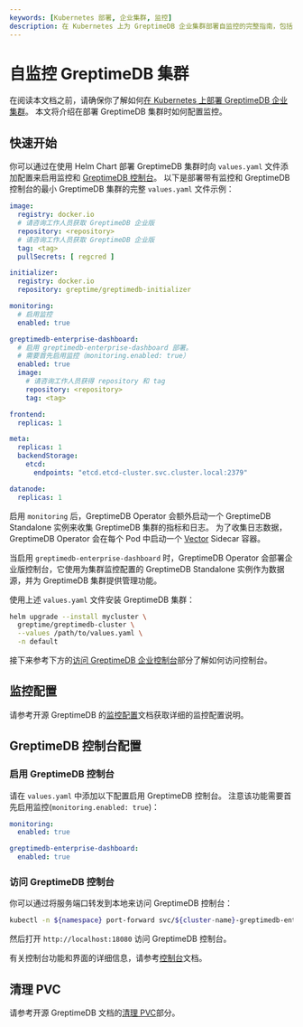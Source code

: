 ```yaml
---
keywords: [Kubernetes 部署, 企业集群, 监控]
description: 在 Kubernetes 上为 GreptimeDB 企业集群部署自监控的完整指南，包括 Grafana 仪表板设置和配置选项
---
```


# 自监控 GreptimeDB 集群

在阅读本文档之前，请确保你了解如何[在 Kubernetes 上部署 GreptimeDB 企业集群](/enterprise/deployments-administration/deploy-on-kubernetes/installation.md)。
本文将介绍在部署 GreptimeDB 集群时如何配置监控。

## 快速开始

你可以通过在使用 Helm Chart 部署 GreptimeDB 集群时向 `values.yaml` 文件添加配置来启用监控和 [GreptimeDB 控制台](/enterprise/console-ui.md)。
以下是部署带有监控和 GreptimeDB 控制台的最小 GreptimeDB 集群的完整 `values.yaml` 文件示例：

```yaml
image:
  registry: docker.io
  # 请咨询工作人员获取 GreptimeDB 企业版
  repository: <repository>
  # 请咨询工作人员获取 GreptimeDB 企业版
  tag: <tag>
  pullSecrets: [ regcred ]

initializer:
  registry: docker.io
  repository: greptime/greptimedb-initializer

monitoring:
  # 启用监控
  enabled: true

greptimedb-enterprise-dashboard:
  # 启用 greptimedb-enterprise-dashboard 部署。
  # 需要首先启用监控（monitoring.enabled: true）
  enabled: true
  image:
    # 请咨询工作人员获得 repository 和 tag
    repository: <repository>
    tag: <tag>

frontend:
  replicas: 1

meta:
  replicas: 1
  backendStorage:
    etcd:
      endpoints: "etcd.etcd-cluster.svc.cluster.local:2379"

datanode:
  replicas: 1
```

启用 `monitoring` 后，GreptimeDB Operator 会额外启动一个 GreptimeDB Standalone 实例来收集 GreptimeDB 集群的指标和日志。
为了收集日志数据，GreptimeDB Operator 会在每个 Pod 中启动一个 [Vector](https://vector.dev/) Sidecar 容器。

当启用 `greptimedb-enterprise-dashboard` 时，GreptimeDB Operator 会部署企业版控制台，它使用为集群监控配置的 GreptimeDB Standalone 实例作为数据源，并为 GreptimeDB 集群提供管理功能。

使用上述 `values.yaml` 文件安装 GreptimeDB 集群：

```bash
helm upgrade --install mycluster \
  greptime/greptimedb-cluster \
  --values /path/to/values.yaml \
  -n default
```

接下来参考下方的[访问 GreptimeDB 企业控制台](#访问-greptimedb-控制台)部分了解如何访问控制台。

## 监控配置

请参考开源 GreptimeDB 的[监控配置](/user-guide/deployments-administration/monitoring/cluster-monitoring-deployment.md#配置监控数据的收集)文档获取详细的监控配置说明。

## GreptimeDB 控制台配置

### 启用 GreptimeDB 控制台

请在 `values.yaml` 中添加以下配置启用 GreptimeDB 控制台。
注意该功能需要首先启用监控(`monitoring.enabled: true`)：

```yaml
monitoring:
  enabled: true

greptimedb-enterprise-dashboard:
  enabled: true
```

### 访问 GreptimeDB 控制台

你可以通过将服务端口转发到本地来访问 GreptimeDB 控制台：

```bash
kubectl -n ${namespace} port-forward svc/${cluster-name}-greptimedb-enterprise-console 18080:19095
```

然后打开 `http://localhost:18080` 访问 GreptimeDB 控制台。

有关控制台功能和界面的详细信息，请参考[控制台](/enterprise/console-ui.md)文档。

## 清理 PVC

请参考开源 GreptimeDB 文档的[清理 PVC](/user-guide/deployments-administration/monitoring/cluster-monitoring-deployment.md#清理-pvc)部分。


